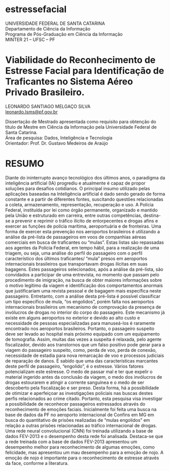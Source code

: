 # estressefacial
UNIVERSIDADE FEDERAL DE SANTA CATARINA <br/>
Departamento de Ciência da Informação <br/>
Programa de Pós-Graduação em Ciência da Informação <br/>
MINTER 21 – UFSC – PF

# Viabilidade do Reconhecimento de Estresse Facial para Identificação de Traficantes no Sistema Aéreo Privado Brasileiro.  

LEONARDO SANTIAGO MELGAÇO SILVA <br/>
leonardo.lsms@pf.gov.br

Dissertação de Mestrado apresentada como requisito para obtenção do título de Mestre em Ciência da Informação pela Universidade Federal de Santa Catarina. <br/>
Área de pesquisa: Dados, Inteligência e Tecnologia <br/>
Orientador: Prof. Dr. Gustavo Medeiros de Araújo <br/>

# RESUMO

Diante do ininterrupto avanço tecnológico dos últimos anos, o paradigma da inteligência artificial (IA) progrediu e atualmente é capaz de propor soluções para desafios cotidianos. O principal insumo utilizado pelas aplicações baseadas na Inteligência artificial é dado sendo gerado de forma constante e a partir de diferentes fontes, suscitando questões relacionadas a coleta, armazenamento, representação, recuperação e uso. A Polícia Federal, instituída por lei como órgão permanente, organizado e mantido pela União e estruturado em carreira, entre outras competências, destina-se a prevenir e reprimir o tráfico ilícito de entorpecentes e drogas afins e exercer as funções de polícia marítima, aeroportuária e de fronteiras. Uma forma de exercer esta prevenção nos aeroportos brasileiros é utilizando a análise da pré-lista de passageiros em voos de companhias aéreas comerciais em busca de traficantes ou “mulas”. Estas listas são repassadas aos agentes da Polícia Federal, em tempo hábil, para a realização de uma triagem, ou seja, uma análise do perfil do passageiro com o perfil característico dos últimos traficantes/ “mula” presos em aeroportos internacionais brasileiros que transportavam drogas ilícitas em suas bagagens. Estes passageiros selecionados, após a análise da pré-lista, são convidados a participar de uma entrevista, no momento que passam pelo procedimento de imigração, na busca de obter maiores informações sobre o motivo legítimo da viagem e identificação dos comportamentos anormais que justificariam uma revista pessoal e de bagagem mais específica neste passageiro. Entretanto, com a análise desta pré-lista é possível classificar um tipo específico de mula, “os engolidos”, porém falta nos aeroportos internacionais brasileiros um mecanismo de comprovação da presença de invólucros de drogas no interior do corpo do passageiro. Este mecanismo já existe em alguns aeroportos no exterior e devido ao alto custo e necessidade de pessoas especializadas para manuseá-los é raramente encontrado nos aeroportos brasileiros. Portanto, o passageiro suspeito deve ser levado ao hospital mais próximo equipado com um equipamento de tomografia. Assim, muitas das vezes a suspeita é relaxada, pelo agente fiscalizador, devido aos transtornos que um falso positivo pode gerar para a viagem do passageiro suspeito, como, perda de voo, perda de conexão, necessidade de estadia para nova remarcação de voo e processos judiciais de reparação de danos. É sabido que uma das características marcantes deste perfil de passageiro, “engolido”, é o estresse. Vários fatores potencializam este estresse. O medo de passar mal e ter que expelir o material ingerido antes da conclusão da viagem, o medo dos invólucros de drogas estourarem e atingir a corrente sanguínea e o medo de ser descoberto pela fiscalização e ser preso. Desta forma, há a possibilidade de otimizar e aperfeiçoar as investigações policiais nas buscas destes perfis relacionados ao crime citado. Portanto, esta pesquisa visa investigar a possibilidade de reconhecer passageiros estressados através do reconhecimento de emoções faciais. Inicialmente foi feita uma busca na base de dados da PF no aeroporto internacional de Confins em MG em busca do quantitativo de prisões realizadas de “mulas engolidos” em relação a outras prisões relacionadas ao tráfico internacional de drogas. Uma rede neural convolucional (CNN) foi treinada utilizando a base de dados FEV-2013 e o desempenho desta rede foi analisada. Destaca-se que a rede treinada com a base de dados FEV-2013 apresentou um desempenho melhor para reconhecimento de algumas emoções, como felicidade, mas apresentou um mau desempenho para a emoção de nojo. A emoção de nojo é importante para o reconhecimento de estresse através da face, conforme a literatura.
